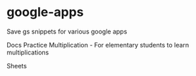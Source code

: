 # google-apps

Save gs snippets for various google apps

Docs
Practice Multiplication - For elementary students to learn multiplications

Sheets

